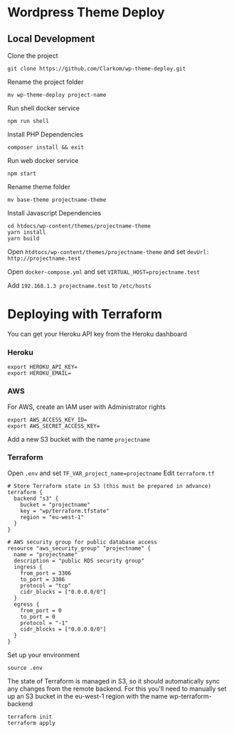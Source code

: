 # Wordpress Theme Deploy



## Local Development

Clone the project
```
git clone https://github.com/Clarkom/wp-theme-deploy.git
```

Rename the project folder
```
mv wp-theme-deploy project-name
```

Run shell docker service
```
npm run shell
```

Install PHP Dependencies
```
composer install && exit
```

Run web docker service
```
npm start
```

Rename theme folder
```
mv base-theme projectname-theme
```

Install Javascript Dependencies
```
cd htdocs/wp-content/themes/projectname-theme
yarn install
yarn build
```

Open `htdtocs/wp-content/themes/projectname-theme` and set `devUrl: http://projectname.test`

Open `docker-compose.yml` and set `VIRTUAL_HOST=projectname.test`

Add `192.168.1.3 projectname.test` to `/etc/hosts` 

# Deploying with Terraform

You can get your Heroku API key from the Heroku dashboard

### Heroku

```
export HEROKU_API_KEY=
export HEROKU_EMAIL=
```

### AWS

For AWS, create an IAM user with Administrator rights

```
export AWS_ACCESS_KEY_ID=
export AWS_SECRET_ACCESS_KEY=
```

Add a new S3 bucket with the name `projectname`

### Terraform

Open `.env` and set `TF_VAR_project_name=projectname`
Edit `terraform.tf`
```
# Store Terraform state in S3 (this must be prepared in advance)
terraform {
  backend "s3" {
    bucket = "projectname"
    key = "wp/terraform.tfstate"
    region = "eu-west-1"
  }
}

# AWS security group for public database access
resource "aws_security_group" "projectname" {
  name = "projectname"
  description = "public RDS security group"
  ingress {
    from_port = 3306
    to_port = 3306
    protocol = "tcp"
    cidr_blocks = ["0.0.0.0/0"]
  }
  egress {
    from_port = 0
    to_port = 0
    protocol = "-1"
    cidr_blocks = ["0.0.0.0/0"]
  }
}
```

Set up your environment
```
source .env
```

The state of Terraform is managed in S3, so it should automatically sync any changes from the remote backend. For this you'll need to manually set up an S3 bucket in the eu-west-1 region with the name wp-terraform-backend

```
terraform init
terraform apply
```
